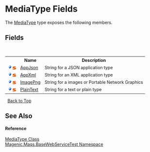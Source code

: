 # MediaType Fields
 

The <a href="MAQS_5/WebServices_AUTOGENERATED/MediaType_Class">MediaType</a> type exposes the following members.


## Fields
&nbsp;<table><tr><th></th><th>Name</th><th>Description</th></tr><tr><td>![Public field](media/pubfield.gif "Public field")![Static member](media/static.gif "Static member")</td><td><a href="MAQS_5/WebServices_AUTOGENERATED/MediaType-AppJson_Field">AppJson</a></td><td>
String for a JSON application type</td></tr><tr><td>![Public field](media/pubfield.gif "Public field")![Static member](media/static.gif "Static member")</td><td><a href="MAQS_5/WebServices_AUTOGENERATED/MediaType-AppXml_Field">AppXml</a></td><td>
String for an XML application type</td></tr><tr><td>![Public field](media/pubfield.gif "Public field")![Static member](media/static.gif "Static member")</td><td><a href="MAQS_5/WebServices_AUTOGENERATED/MediaType-ImagePng_Field">ImagePng</a></td><td>
String for a images or Portable Network Graphics</td></tr><tr><td>![Public field](media/pubfield.gif "Public field")![Static member](media/static.gif "Static member")</td><td><a href="MAQS_5/WebServices_AUTOGENERATED/MediaType-PlainText_Field">PlainText</a></td><td>
String for a text or plain type</td></tr></table>&nbsp;
<a href="#mediatype-fields">Back to Top</a>

## See Also


#### Reference
<a href="MAQS_5/WebServices_AUTOGENERATED/MediaType_Class">MediaType Class</a><br /><a href="MAQS_5/WebServices_AUTOGENERATED/Magenic-Maqs-BaseWebServiceTest_Namespace">Magenic.Maqs.BaseWebServiceTest Namespace</a><br />